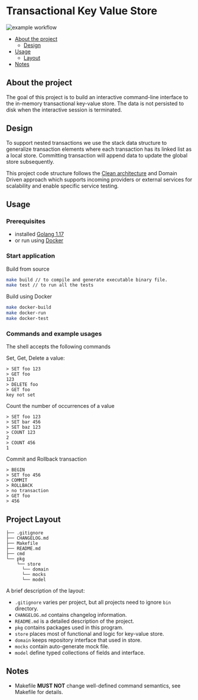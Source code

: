 # Transactional Key Value Store
![example workflow](https://github.com/marktrs/transactional-kv-store/actions/workflows/pr.yml/badge.svg?branch=main)

- [About the project](#about-the-project)
  - [Design](#design)
- [Usage](#usage)
  - [Layout](#layout)
- [Notes](#notes)

## About the project

The goal of this project is to build an interactive command-line interface to the in-memory transactional key-value store. The data is not persisted to disk when the interactive session is terminated.

## Design

To support nested transactions we use the stack data structure to generalize transaction elements where each transaction has its linked list as a local store. Committing transaction will append data to update the global store subsequently.

This project code structure follows the [Clean architecture](https://blog.cleancoder.com/uncle-bob/2012/08/13/the-clean-architecture.html) and Domain Driven approach which supports incoming providers or external services for scalability and enable specific service testing.

## Usage

### Prerequisites

- installed [Golang 1.17](https://golang.org/)
- or run using [Docker](https://www.docker.com/)

### Start application

Build from source

```sh
make build // to compile and generate executable binary file.
make test // to run all the tests
```

Build using Docker

```sh
make docker-build
make docker-run
make docker-test
```

### Commands and example usages

The shell accepts the following commands

Set, Get, Delete a value:

```
> SET foo 123
> GET foo
123
> DELETE foo
> GET foo
key not set
```

Count the number of occurrences of a value

```
> SET foo 123
> SET bar 456
> SET baz 123
> COUNT 123
2
> COUNT 456
1
```

Commit and Rollback transaction

```
> BEGIN
> SET foo 456
> COMMIT
> ROLLBACK
> no transaction
> GET foo
> 456
```

## Project Layout

```tree
├── .gitignore
├── CHANGELOG.md
├── Makefile
├── README.md
├── cmd
└── pkg
    └── store
      └── domain
      └── mocks
      └── model
```

A brief description of the layout:

- `.gitignore` varies per project, but all projects need to ignore `bin` directory.
- `CHANGELOG.md` contains changelog information.
- `README.md` is a detailed description of the project.
- `pkg` contains packages used in this program.
- `store` places most of functional and logic for key-value store.
- `domain` keeps repository interface that used in store.
- `mocks` contain auto-generate mock file.
- `model` define typed collections of fields and interface.

## Notes

- Makefile **MUST NOT** change well-defined command semantics, see Makefile for details.
